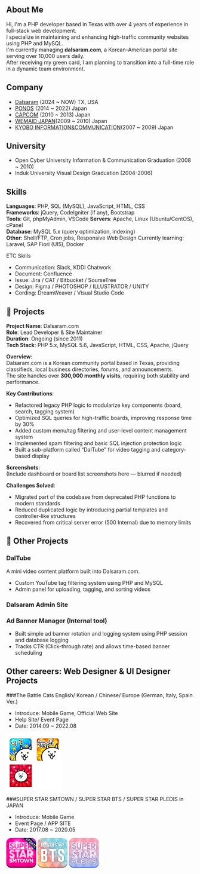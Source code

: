 ## About Me
Hi, I'm a PHP developer based in Texas with over 4 years of experience in full-stack web development.  
I specialize in maintaining and enhancing high-traffic community websites using PHP and MySQL.  
I'm currently managing **dalsaram.com**, a Korean-American portal site serving over 10,000 users daily.  
After receiving my green card, I am planning to transition into a full-time role in a dynamic team environment.

## Company
- [Dalsaram](https://dalsaram.com/) (2024 ~ NOW) TX, USA
- [PONOS](https://www.ponos.jp/) (2014 ~ 2022) Japan
- [CAPCOM](https://www.capcom.co.jp/) (2010 ~ 2013) Japan
- [WEMAID JAPAN](http://www.wemadeonline.co.jp/)(2009 ~ 2010) Japan
- [KYOBO INFORMATION&COMMUNICATION](https://www.kico.co.jp/)(2007 ~ 2009)  Japan

## University
- Open Cyber University Information & Communication Graduation (2008 ~ 2010)
- Induk University Visual Design Graduation (2004-2006)

## Skills
**Languages**: PHP, SQL (MySQL), JavaScript, HTML, CSS  
**Frameworks**: jQuery, CodeIgniter (if any), Bootstrap  
**Tools**: Git, phpMyAdmin, VSCode 
**Servers**: Apache, Linux (Ubuntu/CentOS), cPanel  
**Database**: MySQL 5.x (query optimization, indexing)  
**Other**: Shell/FTP, Cron jobs, Responsive Web Design
Currently learning: Laravel, SAP Fiori (UI5), Docker

ETC Skills
- Communication: Slack, KDDI Chatwork
- Document: Confluence
- Issue: Jira / CAT / Bitbucket / SourseTree
- Design: Figma / PHOTOSHOP / ILLUSTRATOR / UNITY
- Cording: DreamWeaver / Visual Studio Code

## 📂 Projects
**Project Name**: Dalsaram.com  
**Role**: Lead Developer & Site Maintainer  
**Duration**: Ongoing (since 2011)  
**Tech Stack**: PHP 5.x, MySQL 5.6, JavaScript, HTML, CSS, Apache, jQuery  

**Overview**:  
Dalsaram.com is a Korean community portal based in Texas, providing classifieds, local business directories, forums, and announcements.  
The site handles over **300,000 monthly visits**, requiring both stability and performance.

**Key Contributions**:
- Refactored legacy PHP logic to modularize key components (board, search, tagging system)
- Optimized SQL queries for high-traffic boards, improving response time by 30%
- Added custom menu/tag filtering and user-level content management system
- Implemented spam filtering and basic SQL injection protection logic
- Built a sub-platform called “DalTube” for video tagging and category-based display

**Screenshots**:  
(Include dashboard or board list screenshots here — blurred if needed)

**Challenges Solved**:
- Migrated part of the codebase from deprecated PHP functions to modern standards
- Reduced duplicated logic by introducing partial templates and controller-like structures
- Recovered from critical server error (500 Internal) due to memory limits

## 📂 Other Projects
### DalTube
A mini video content platform built into Dalsaram.com.
- Custom YouTube tag filtering system using PHP and MySQL
- Admin panel for uploading, tagging, and sorting videos

### Dalsaram Admin Site

### Ad Banner Manager (Internal tool)
- Built simple ad banner rotation and logging system using PHP session and database logging
- Tracks CTR (Click-through rate) and allows time-based banner scheduling



## Other careers: Web Designer & UI Designer Projects

###The Battle Cats English/ Korean / Chinese/ Europe (German, Italy, Spain Ver.)
- Introduce: Mobile Game, Official Web Site
- Help Site/ Event Page
- Date: 2014.09 ~ 2022.08

<img src='./battlecat_icons.jpg' width="150" />

###SUPER STAR SMTOWN / SUPER STAR BTS / SUPER STAR PLEDIS in JAPAN
- Introduce: Mobile Game
- Event Page / APP SITE
- Date: 2017.08 ~ 2020.05

<img src='./ssm_icon.png' width="80" />
<img src='./ssb_icon.png' width="80" />
<img src='./ssp_icon.png' width="80" />
